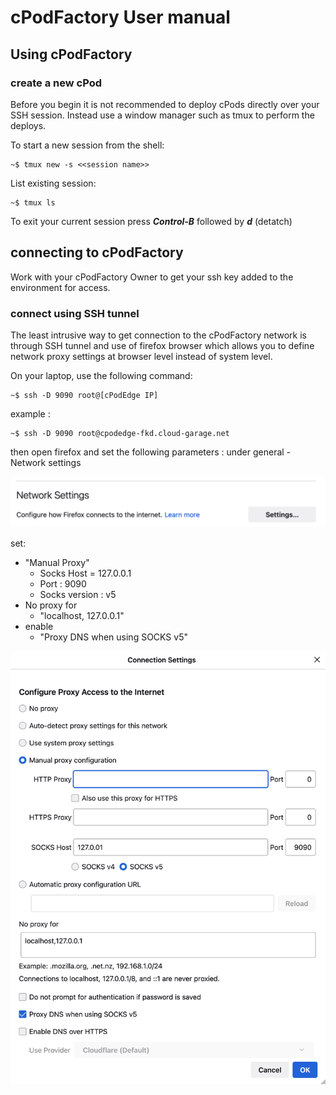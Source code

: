 # cPodFactory User manual

## Using cPodFactory

### create a new cPod

Before you begin it is not recommended to  deploy cPods directly over your SSH session. Instead use a window manager such as tmux to perform the deploys.

To start a new session from the shell:
```shell
~$ tmux new -s <<session name>>
```

List existing session:
```shell
~$ tmux ls
```

To exit your current session press ***Control-B*** followed by ***d*** (detatch)

## connecting to cPodFactory

Work with your cPodFactory Owner to get your ssh key added to the environment for access.

### connect using SSH tunnel

The least intrusive way to get connection to the cPodFactory network is through SSH tunnel and use of firefox browser which allows you to define network proxy settings at browser level instead of system level.

On your laptop, use the following command:
````shell
~$ ssh -D 9090 root@[cPodEdge IP]
````
example :
````shell
~$ ssh -D 9090 root@cpodedge-fkd.cloud-garage.net
````

then open firefox and set the following parameters :
under general - Network settings

![network](./firefox-settings-network.png)

set:
* "Manual Proxy" 
    * Socks Host = 127.0.0.1
    * Port : 9090
    * Socks version : v5
* No proxy for
    * "localhost, 127.0.0.1"
* enable
    * "Proxy DNS when using SOCKS v5"

![proxy](./firefox-settings-proxy.png)


